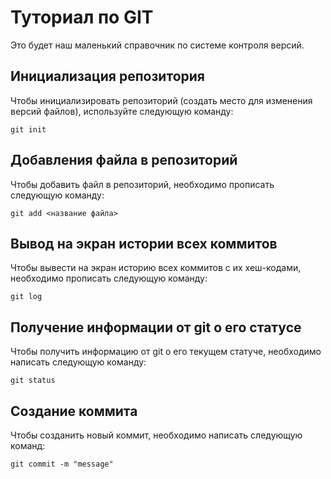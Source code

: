 # Туториал по GIT
Это будет наш маленький справочник по системе контроля версий.

## Инициализация репозитория

Чтобы инициализировать репозиторий (создать место для изменения версий файлов), используйте следующую команду:

```
git init
```
## Добавления файла в репозиторий

Чтобы добавить файл в репозиторий, необходимо прописать следующую команду:
```
git add <название файла>
```

## Вывод на экран истории всех коммитов

Чтобы вывести на экран историю всех коммитов с их хеш-кодами, необходимо прописать следующую команду:
```
git log
```

## Получение информации от git о его статусе

Чтобы получить информацию от git о его текущем статуче, необходимо написать следующую команду:
```
git status
```

## Создание коммита

Чтобы созданить новый коммит, необходимо написать следующую команд:
```
git commit -m "message"
```